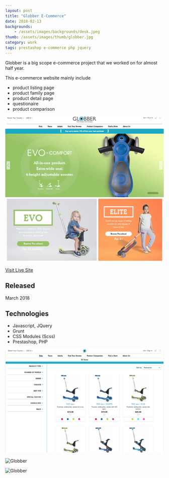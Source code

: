 ```yaml
---
layout: post
title: "Globber E-Commerce"
date: 2018-02-13
backgrounds:
    - /assets/images/backgrounds/desk.jpeg
thumb: /assets/images/thumb/globber.jpg
category: work
tags: prestashop e-commerce php jquery
---
```


Globber is a big scope e-commerce project that we worked on for almost half year.

This e-commerce website mainly include

- product listing page
- product family page
- product detail page
- questionaire
- product comparison


![Globber homepage](/assets/images/blog/globber-home.png)

[Visit Live Site](http://australiandiamondstory.com)

## Released
March 2018

## Technologies
- Javascript, JQuery
- Grunt
- CSS Modules (Scss)
- Prestashop, PHP

![Globber](/assets/images/blog/globber-PLP.png)

![Globber](/assets/images/blog/globber-full.png)

![Globber](/assets/images/blog/globber-PDP-gif.gif)
